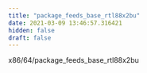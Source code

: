 ```yaml
---
title: "package_feeds_base_rtl88x2bu"
date: 2021-03-09 13:46:57.316421
hidden: false
draft: false
---
```


x86/64/package_feeds_base_rtl88x2bu

